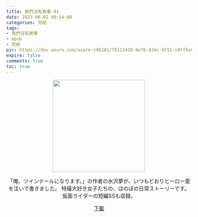 ```yaml
---
title: 我們沒有故事 01
date: 2023-06-02 00:54:09
categories: 完結
tags:
- 我們沒有故事
- epub
- 完結
pic: https://dev.azure.com/azure-s96281/78113428-4e76-43dc-9f51-c0ff8a913055/_apis/git/repositories/a379171b-de46-4c10-9b0d-00da23959885/items?path=/Epub%20Cover/%E6%88%91%E5%80%91%E6%B2%92%E6%9C%89%E6%95%85%E4%BA%8B-01.jpg&versionDescriptor%5BversionOptions%5D=0&versionDescriptor%5BversionType%5D=0&versionDescriptor%5Bversion%5D=main&resolveLfs=true&%24format=octetStream&api-version=5.0
expire: false
comments: true
toc: true
---
```


<div style="text-align:center" class="kratos-post-content">

<img width="250px" src="https://dev.azure.com/azure-s96281/78113428-4e76-43dc-9f51-c0ff8a913055/_apis/git/repositories/a379171b-de46-4c10-9b0d-00da23959885/items?path=/Epub%20Cover/%E6%88%91%E5%80%91%E6%B2%92%E6%9C%89%E6%95%85%E4%BA%8B-01.jpg&versionDescriptor%5BversionOptions%5D=0&versionDescriptor%5BversionType%5D=0&versionDescriptor%5Bversion%5D=main&resolveLfs=true&%24format=octetStream&api-version=5.0">

<p>
「俺、ツインテールになります。」の作者の水沢夢が、いつもどおりヒーロー愛を注いで書きました。
特撮大好き女子たちの、ほのぼの日常ストーリーです。
仮面ライダーの短編SSも収録。
</p>

<p>
<a href="https://epubdatabase.azurewebsites.net/EBOOKS/EPUB/完結/我們沒有故事/%E6%88%91%E5%80%91%E6%B2%92%E6%9C%89%E6%95%85%E4%BA%8B%2001.epub?download=1">下載</a>
</p>

</div>

